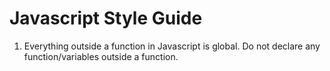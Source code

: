 Javascript Style Guide
=============================

1. Everything outside a function in Javascript is global. Do not declare any function/variables outside a function.
